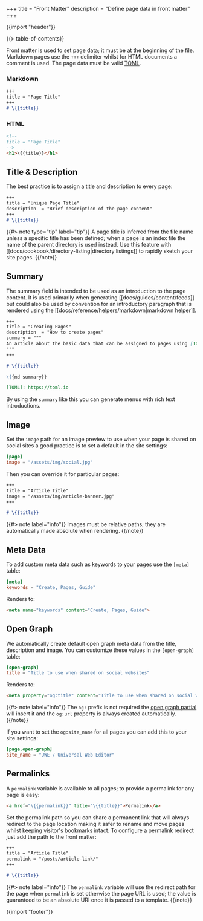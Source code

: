 +++
title = "Front Matter"
description = "Define page data in front matter"
+++

{{import "header"}}

{{> table-of-contents}}

Front matter is used to set page data; it must be at the beginning of the file. Markdown pages use the `+++` delimiter whilst for HTML documents a comment is used. The page data must be valid [TOML][].

### Markdown

```markdown
+++
title = "Page Title"
+++
# \{{title}}
```

### HTML

```html
<!--
title = "Page Title"
-->
<h1>\{{title}}</h1>
```

## Title & Description

The best practice is to assign a title and description to every page:

```markdown
+++
title = "Unique Page Title"
description  = "Brief description of the page content"
+++
# \{{title}}
```

{{#> note type="tip" label="tip"}}
A page title is inferred from the file name unless a specific title has been defined; when a page is an index file the name of the parent directory is used instead. Use this feature with [[docs/cookbook/directory-listing|directory listings]] to rapidly sketch your site pages.
{{/note}}

## Summary

The summary field is intended to be used as an introduction to the page content. It is used primarily when generating [[docs/guides/content/feeds]] but could also be used by convention for an introductory paragraph that is rendered using the [[docs/reference/helpers/markdown|markdown helper]].

```markdown
+++
title = "Creating Pages"
description  = "How to create pages"
summary = """
An article about the basic data that can be assigned to pages using [TOML][].
"""
+++

# \{{title}}

\{{md summary}}

[TOML]: https://toml.io
```

By using the `summary` like this you can generate menus with rich text introductions.

## Image

Set the `image` path for an image preview to use when your page is shared on social sites a good practice is to set a default in the site settings:

```toml
[page]
image = "/assets/img/social.jpg"
```

Then you can override it for particular pages:

```markdown
+++
title = "Article Title"
image = "/assets/img/article-banner.jpg"
+++

# \{{title}}
```

{{#> note label="info"}}
Images must be relative paths; they are automatically made absolute when rendering.
{{/note}}

## Meta Data

To add custom meta data such as keywords to your pages use the `[meta]` table:

```toml
[meta]
keywords = "Create, Pages, Guide"
```

Renders to:

```html
<meta name="keywords" content="Create, Pages, Guide">
```

## Open Graph

We automatically create default open graph meta data from the title, description and image. You can customize these values in the `[open-graph]` table:


```toml
[open-graph]
title = "Title to use when shared on social websites"
```

Renders to:

```html
<meta property="og:title" content="Title to use when shared on social websites">
```

{{#> note label="info"}}
The `og:` prefix is not required the [open graph partial](https://github.com/uwe-app/plugins/blob/main/std/core/partials/open-graph.hbs) will insert it and the `og:url` property is always created automatically.
{{/note}}

If you want to set the `og:site_name` for all pages you can add this to your site settings:

```toml
[page.open-graph]
site_name = "UWE / Universal Web Editor"
```

## Permalinks

A `permalink` variable is available to all pages; to provide a permalink for any page is easy:

```html
<a href="\{{permalink}}" title="\{{title}}">Permalink</a>
```

Set the permalink path so you can share a permanent link that will always redirect to the page location making it safer to rename and move pages whilst keeping visitor's bookmarks intact. To configure a permalink redirect just add the path to the front matter:

```markdown
+++
title = "Article Title"
permalink = "/posts/article-link/"
+++

# \{{title}}
```

{{#> note label="info"}}
The `permalink` variable will use the redirect path for the page when `permalink` is set otherwise the page URL is used; the value is guaranteed to be an absolute URI once it is passed to a template.
{{/note}}

{{import "footer"}}

[TOML]: https://toml.io
[Open Graph]: https://ogp.me/
